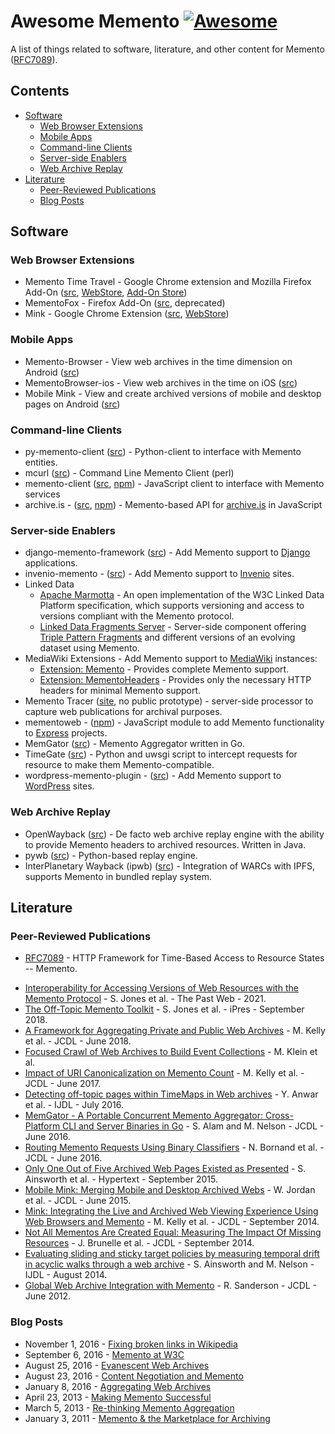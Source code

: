 # Awesome Memento [![Awesome](https://awesome.re/badge.svg)](https://github.com/sindresorhus/awesome)
A list of things related to software, literature, and other content for Memento ([RFC7089](https://tools.ietf.org/html/rfc7089)).

## Contents

* [Software](#software)
  * [Web Browser Extensions](#web-browser-extensions)
  * [Mobile Apps](#mobile-apps)
  * [Command-line Clients](#command-line-clients)
  * [Server-side Enablers](#server-side-enablers)
  * [Web Archive Replay](#web-archive-replay)
* [Literature](#literature)
  * [Peer-Reviewed Publications](#peer-reviewed-publications)
  * [Blog Posts](#blog-posts)

## Software
### Web Browser Extensions
* Memento Time Travel - Google Chrome extension and Mozilla Firefox Add-On ([src](https://github.com/mementoweb/memento_chrome), [WebStore](https://chrome.google.com/webstore/detail/memento/jgbfpjledahoajcppakbgilmojkaghgm), [Add-On Store](https://addons.mozilla.org/en-US/firefox/addon/memento-timetravel/))
* MementoFox - Firefox Add-On ([src](https://code.google.com/archive/p/mementofox/), deprecated)
* Mink - Google Chrome Extension ([src](https://github.com/machawk1/mink), [WebStore](https://chrome.google.com/webstore/detail/mink-integrate-live-archi/jemoalkmipibchioofomhkgimhofbbem))

### Mobile Apps
* Memento-Browser - View web archives in the time dimension on Android ([src](https://github.com/machawk1/mementobrowser-android))
* MementoBrowser-ios - View web archives in the time on iOS ([src](https://github.com/machawk1/mementobrowser-ios))
* Mobile Mink - View and create archived versions of mobile and desktop pages on Android ([src](https://github.com/oduwsdl/mobilemink))

### Command-line Clients
* py-memento-client ([src](https://github.com/mementoweb/py-memento-client)) - Python-client to interface with Memento entities.
* mcurl ([src](https://github.com/aalsum/mcurl)) - Command Line Memento Client (perl)
* memento-client ([src](https://github.com/jarofghosts/memento-client), [npm](https://www.npmjs.com/package/memento-client)) - JavaScript client to interface with Memento services
* archive.is - ([src](https://github.com/qvint/archive.is), [npm](https://www.npmjs.com/package/archive.is)) - Memento-based API for [archive.is](http://archive.is/) in JavaScript

### Server-side Enablers
* django-memento-framework ([src](https://github.com/pastpages/django-memento-framework)) - Add Memento support to [Django](https://www.djangoproject.com/) applications.
* invenio-memento - ([src](https://github.com/inveniosoftware/invenio-memento)) - Add Memento support to [Invenio](http://invenio-software.org/) sites.
* Linked Data
  * [Apache Marmotta](http://marmotta.apache.org/) - An open implementation of the W3C Linked Data Platform specification, which supports versioning and access to versions compliant with the Memento protocol.
  * [Linked Data Fragments Server](https://github.com/LinkedDataFragments/Server.js/) - Server-side component offering [Triple Pattern Fragments](http://www.hydra-cg.com/spec/latest/triple-pattern-fragments/) and different versions of an evolving dataset using Memento.
* MediaWiki Extensions - Add Memento support to [MediaWiki](https://www.mediawiki.org/wiki/MediaWiki) instances: 
  * [Extension: Memento](https://www.mediawiki.org/wiki/Extension:Memento) - Provides complete Memento support. 
  * [Extension: MementoHeaders](https://www.mediawiki.org/wiki/Extension:MementoHeaders) - Provides only the necessary HTTP headers for minimal Memento support.
* Memento Tracer ([site](http://tracer.mementoweb.org/), no public prototype) - server-side processor to capture web publications for archival purposes.
* mementoweb - ([npm](https://www.npmjs.com/package/mementoweb)) - JavaScript module to add Memento functionality to [Express](http://expressjs.com/) projects.
* MemGator ([src](https://github.com/oduwsdl/memgator)) - Memento Aggregator written in Go.
* TimeGate ([src](https://github.com/mementoweb/timegate)) - Python and uwsgi script to intercept requests for resource to make them Memento-compatible.
* wordpress-memento-plugin - ([src](https://github.com/pastpages/wordpress-memento-plugin)) - Add Memento support to [WordPress](https://wordpress.com/) sites.

### Web Archive Replay
* OpenWayback ([src](https://github.com/iipc/openwayback)) - De facto web archive replay engine with the ability to provide Memento headers to archived resources. Written in Java.
* pywb ([src](https://github.com/webrecorder/pywb)) - Python-based replay engine.
* InterPlanetary Wayback (ipwb) ([src](https://github.com/oduwsdl/ipwb)) - Integration of WARCs with IPFS, supports Memento in bundled replay system.

## Literature
### Peer-Reviewed Publications

<!--lint disable awesome-list-item-->
* [RFC7089](https://tools.ietf.org/html/rfc7089) - HTTP Framework for Time-Based Access to Resource States -- Memento.

<!--lint enable awesome-list-item-->
* [Interoperability for Accessing Versions of Web Resources with the Memento Protocol](https://sobre.arquivo.pt/wp-content/uploads/The-Past-Web_-exploring-web-archives-preprint.pdf#page=123) - S. Jones et al. - The Past Web - 2021.
* [The Off-Topic Memento Toolkit](https://www.cs.odu.edu/~mln/pubs/ipres-2018/ipres-2018-jones-off-topic.pdf) - S. Jones et al. - iPres - September 2018.
* [A Framework for Aggregating Private and Public Web Archives](https://dl.acm.org/citation.cfm?id=3197045) - M. Kelly et al. - JCDL - June 2018.
* [Focused Crawl of Web Archives to Build Event Collections](https://dl.acm.org/citation.cfm?id=3201085) - M. Klein et al.
* [Impact of URI Canonicalization on Memento Count](http://ieeexplore.ieee.org/abstract/document/7991601/) - M. Kelly et al. - JCDL - June 2017.
* [Detecting off-topic pages within TimeMaps in Web archives](http://link.springer.com/article/10.1007/s00799-016-0183-5) - Y. Anwar et al. - IJDL - July 2016.
* [MemGator - A Portable Concurrent Memento Aggregator: Cross-Platform CLI and Server Binaries in Go](http://dl.acm.org/citation.cfm?id=2925452) - S. Alam and M. Nelson - JCDL - June 2016.
* [Routing Memento Requests Using Binary Classifiers](http://dl.acm.org/citation.cfm?id=2910899) - N. Bornand et al. - JCDL - June 2016.
* [Only One Out of Five Archived Web Pages Existed as Presented](http://dl.acm.org/citation.cfm?id=2791044) - S. Ainsworth et al. - Hypertext - September 2015.
* [Mobile Mink: Merging Mobile and Desktop Archived Webs](http://dl.acm.org/citation.cfm?id=2756956) - W. Jordan et al. - JCDL - June 2015.
* [Mink: Integrating the Live and Archived Web Viewing Experience Using Web Browsers and Memento](http://dl.acm.org/citation.cfm?id=2740872) - M. Kelly et al. - JCDL - September 2014.
* [Not All Mementos Are Created Equal: Measuring The Impact Of Missing Resources](http://dl.acm.org/citation.cfm?id=2740826) - J. Brunelle et al. - JCDL - September 2014.
* [Evaluating sliding and sticky target policies by measuring temporal drift in acyclic walks through a web archive](http://link.springer.com/article/10.1007/s00799-014-0120-4) - S. Ainsworth and M. Nelson - IJDL - August 2014.
* [Global Web Archive Integration with Memento](https://dl.acm.org/citation.cfm?doid=2232817.2232900) - R. Sanderson - JCDL - June 2012.

### Blog Posts
* November 1, 2016 - [Fixing broken links in Wikipedia](http://blog.dshr.org/2016/11/fixing-broken-links-in-wikipedia.html) 
* September 6, 2016 - [Memento at W3C](http://blog.dshr.org/2016/09/memento-at-w3c.html)
* August 25, 2016 - [Evanescent Web Archives](http://blog.dshr.org/2016/08/evanescent-web-archives.html)
* August 23, 2016 - [Content Negotiation and Memento](http://blog.dshr.org/2016/08/content-negotiation-and-memento.html)
* January 8, 2016 - [Aggregating Web Archives](http://blog.dshr.org/2016/01/aggregating-web-archives.html)
* April 23, 2013 - [Making Memento Successful](http://blog.dshr.org/2013/04/making-memento-succesful.html)
* March 5, 2013 - [Re-thinking Memento Aggregation](http://blog.dshr.org/2013/03/re-thinking-memento-aggregation.html)
* January 3, 2011 - [Memento & the Marketplace for Archiving](http://blog.dshr.org/2011/01/memento-marketplace-for-archiving.html)

